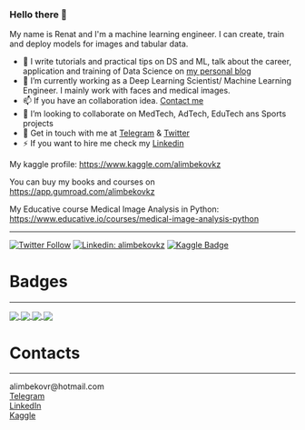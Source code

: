 ### Hello there 👋

My name is Renat and I'm a machine learning engineer. I can create, train and deploy models for images and tabular data.

- 📱 I write tutorials and practical tips on DS and ML, talk about the career, application and training of Data Science on [my personal blog](https://alimbekov.com/)
- 🔭 I’m currently working as a Deep Learning Scientist/ Machine Learning Engineer. I mainly work with faces and medical images.
- 📫 If you have an collaboration idea. [Contact me](mailto:alimbekovr@hotmail.com)
- 👯 I’m looking to collaborate on MedTech, AdTech, EduTech ans Sports projects
- 💬 Get in touch with me at [Telegram](https://t.me/alimbekovkz) & [Twitter](https://twitter.com/alimbekovkz)
- ⚡ If you want to hire me check my [Linkedin](https://www.linkedin.com/in/alimbekovkz/)

My kaggle profile: https://www.kaggle.com/alimbekovkz

You can buy my books and courses on https://app.gumroad.com/alimbekovkz

My Educative course Medical Image Analysis in Python: https://www.educative.io/courses/medical-image-analysis-python

---
[![Twitter Follow](https://img.shields.io/twitter/follow/alimbekovkz?label=Follow&style=social)](https://twitter.com/alimbekovkz)
[![Linkedin: alimbekovkz](https://img.shields.io/badge/-Renat%20Alimbekov-blue?style=flat-square&logo=Linkedin&logoColor=white&link=https://www.linkedin.com/in/alimbekovkz/)](https://www.linkedin.com/in/alimbekovkz/)
[![Kaggle Badge](https://img.shields.io/badge/-teal?style=flat&logo=kaggle&logoColor=deepblue&link=https://www.kaggle.com/alimbekovkz)](https://www.kaggle.com/alimbekovkz)


# Badges
<hr>
<a href="https://www.kaggle.com/alimbekovkz" target="_blank">
<img align="center" src="https://road-to-kaggle-grandmaster.vercel.app/api/badges/alimbekovkz/competition/light">
</a>
<a href="https://www.kaggle.com/alimbekovkz" target="_blank">
<img align="center" src="https://road-to-kaggle-grandmaster.vercel.app/api/badges/alimbekovkz/notebook/light">
</a>
<a href="https://www.kaggle.com/alimbekovkz" target="_blank">
<img align="center" src="https://road-to-kaggle-grandmaster.vercel.app/api/badges/alimbekovkz/dataset/light">
</a>   
<a href="https://www.kaggle.com/alimbekovkz" target="_blank">
<img align="center" src="https://road-to-kaggle-grandmaster.vercel.app/api/badges/alimbekovkz/discussion/light">
</a>   

# Contacts
<hr>
alimbekovr@hotmail.com <br>
<a href="https://t.me/alimbekovkz">Telegram</a> <br>
<a href="https://www.linkedin.com/in/alimbekovkz/">LinkedIn</a> <br>
<a href="https://www.kaggle.com/alimbekovkz">Kaggle</a> <br>
